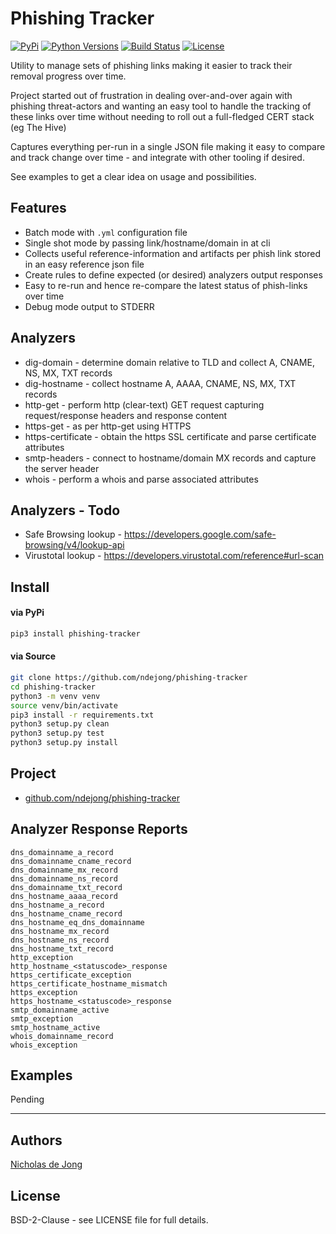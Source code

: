 # Phishing Tracker

[![PyPi](https://img.shields.io/pypi/v/phishing-tracker.svg)](https://pypi.python.org/pypi/phishing-tracker/)
[![Python Versions](https://img.shields.io/pypi/pyversions/phishing-tracker.svg)](https://github.com/ndejong/phishing-tracker/)
[![Build Status](https://api.travis-ci.org/ndejong/phishing-tracker.svg?branch=master)](https://travis-ci.org/ndejong/phishing-tracker/)
[![License](https://img.shields.io/github/license/ndejong/phishing-tracker.svg)](https://github.com/ndejong/phishing-tracker)

Utility to manage sets of phishing links making it easier to track their removal progress over time.

Project started out of frustration in dealing over-and-over again with phishing threat-actors and wanting an easy tool
to handle the tracking of these links over time without needing to roll out a full-fledged CERT stack (eg The Hive)

Captures everything per-run in a single JSON file making it easy to compare and track change over time - and integrate
with other tooling if desired.

See examples to get a clear idea on usage and possibilities.

## Features
* Batch mode with `.yml` configuration file
* Single shot mode by passing link/hostname/domain in at cli
* Collects useful reference-information and artifacts per phish link stored in an easy reference json file
* Create rules to define expected (or desired) analyzers output responses
* Easy to re-run and hence re-compare the latest status of phish-links over time
* Debug mode output to STDERR

## Analyzers
* dig-domain - determine domain relative to TLD and collect A, CNAME, NS, MX, TXT records
* dig-hostname - collect hostname A, AAAA, CNAME, NS, MX, TXT records
* http-get - perform http (clear-text) GET request capturing request/response headers and response content
* https-get - as per http-get using HTTPS
* https-certificate - obtain the https SSL certificate and parse certificate attributes 
* smtp-headers - connect to hostname/domain MX records and capture the server header 
* whois - perform a whois and parse associated attributes

## Analyzers - Todo
* Safe Browsing lookup - https://developers.google.com/safe-browsing/v4/lookup-api
* Virustotal lookup - https://developers.virustotal.com/reference#url-scan

## Install
#### via PyPi
```bash
pip3 install phishing-tracker
```

#### via Source
```bash
git clone https://github.com/ndejong/phishing-tracker
cd phishing-tracker
python3 -m venv venv
source venv/bin/activate
pip3 install -r requirements.txt
python3 setup.py clean
python3 setup.py test
python3 setup.py install
```

## Project
* [github.com/ndejong/phishing-tracker](https://github.com/ndejong/phishing-tracker)

## Analyzer Response Reports
```dns_domainname_aaaa_record
dns_domainname_a_record
dns_domainname_cname_record
dns_domainname_mx_record
dns_domainname_ns_record
dns_domainname_txt_record
dns_hostname_aaaa_record
dns_hostname_a_record
dns_hostname_cname_record
dns_hostname_eq_dns_domainname
dns_hostname_mx_record
dns_hostname_ns_record
dns_hostname_txt_record
http_exception
http_hostname_<statuscode>_response
https_certificate_exception
https_certificate_hostname_mismatch
https_exception
https_hostname_<statuscode>_response
smtp_domainname_active
smtp_exception
smtp_hostname_active
whois_domainname_record
whois_exception
```

## Examples
Pending

****

## Authors
[Nicholas de Jong](https://nicholasdejong.com)

## License
BSD-2-Clause - see LICENSE file for full details.
